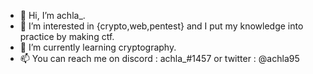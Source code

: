 - 👋 Hi, I’m achla_.
- 🏴 I’m interested in {crypto,web,pentest} and I put my knowledge into practice by making ctf.
- 👀 I’m currently learning cryptography.
- 📫 You can reach me on discord : achla_#1457 or twitter : @achla95

<!---
achla95/achla95 is a ✨ special ✨ repository because its `README.md` (this file) appears on your GitHub profile.
You can click the Preview link to take a look at your changes.
--->
